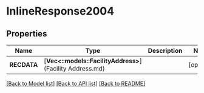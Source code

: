 # InlineResponse2004

## Properties
Name | Type | Description | Notes
------------ | ------------- | ------------- | -------------
**RECDATA** | [**Vec<::models::FacilityAddress>**](Facility Address.md) |  | [optional] 

[[Back to Model list]](../README.md#documentation-for-models) [[Back to API list]](../README.md#documentation-for-api-endpoints) [[Back to README]](../README.md)


